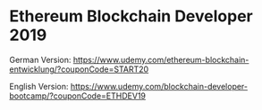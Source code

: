 # Ethereum Blockchain Developer 2019


German Version: https://www.udemy.com/ethereum-blockchain-entwicklung/?couponCode=START20


English Version: https://www.udemy.com/blockchain-developer-bootcamp/?couponCode=ETHDEV19
